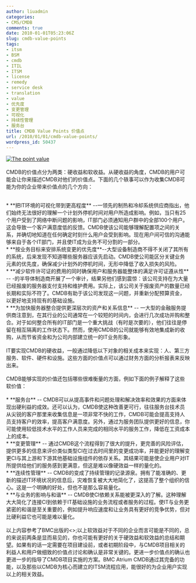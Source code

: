 ```yaml
---
author: liuadmin
categories:
- CMS/CMDB
comments: true
date: 2010-01-01T05:23:06Z
slug: cmdb-value-points
tags:
- itsm
- BSM
- cmdb
- ITIL
- ITSM
- license
- remedy
- service desk
- translation
- value
- 优先度
- 变更管理
- 可视化
- 持续性管理
- 服务台
title: CMDB Value Points 价值点
url: /2010/01/01/cmdb-value-points/
wordpress_id: 50437
---
```


[![The point value](http://farm2.static.flickr.com/1296/682513568_4476244046.jpg)](http://www.flickr.com/photos/waywardsheep/682513568/)<br /><br />CMDB的价值点分为两类：硬收益和软收益。从硬收益的角度，CMDB的用户可能会让你来描述CMDB对他们的价值点。下面的几个轶事可以作为收集CMDB可能为你的企业带来价值点的几个方向：<br />

<br />	
  * **把IT环境的可视化带到更高程度** --一领先的制热和冷却系统供应商指出，他们始终无法很好的理解一个计划外停机时间对用户所造成影响。例如，当只有25个用户受到了网络中断问题的影响，IT部门必须通知用户群中的全部100个用户。这会导致一个客户满意度低的反馈。CMDB使该公司能够理解配置项之间的关系，并确切地知道在任何确定时刻什么用户会受到影响。现在用户间可信的沟通能够来自于各个IT部门，并且使IT成为业务不可分割的一部分。
<br />	
  * **按业务目标来安排系统变更的优先度**--大型设备制造商不得不关闭了其所有的系统，后来发现不知道哪些服务器应该先启动。CMDB使公司能区分关键业务元素的优先度，确保减少计划外的停机时间，无形中降低了收入损失的风险。
<br />	
  * **减少软件许可证的费用的同时确保用户和服务器能整体的满足许可证遵从性** -- -的半导体制造商开展了一个审计，结果另他们感到震惊：该公司支持在为大量已经报废的服务器支付支持和维护费用。实际上，该公司关于报废资产的数量已经长期和实际不符了。CMDB有助于该公司发现这一问题，并重新分配预算资金，以更好地支持现有的基础设施。
<br />	
  * **为加快服务器整合提供更深层次的资产和关系信息** -- 一大型的金融服务提供商注意到，在其行业的公司通常在一个较短的时间内，会进行几次成功并购和整合。对于如何整合所有的IT部门是一个重大挑战（有时是次要的），他们往往是停留在相互隔离的工作状态下。然而，使用CMDB的公司就能够有效地集成新的收购，从而节省资金和为公司内部建立统一的IT业务形象。
<br /><br />IT要实现CMDB的硬收益，一般通过降低以下对象的相关成本来实现：人、第三方服务、软件、硬件和设施。这些方面的价值点可以通过财务方面的分析报表来反映出来。<br /><br /><!--more-->CMDB能够实现的价值还包括哪些很难衡量的方面，例如下面的例子解释了这些软价值：<br /><br />	
  * **服务台** -- CMDB可以从提高事件和问题处理和解决效率和效果的方面来体现出硬利益的成效。还可以认为，CMDB使这种改善更可行，往往服务台技术员从尖锐的客户那里来收集信息是一项非常不快的工作，CMDB可能会提高支持人员支持客户的效率，提高客户满意度。另外，通过为服务团队提供更好的信息，你可能使用较低技术水平的工作人员来完成的相同水平的服务工作，降低在工资成本上的成本。
<br />	
  * **变更管理** -- 通过CMDB这个流程得到了很大的提升，更完善的风险评估，提供更多的信息来评价类似类型CI在过去时间里的变更成功率，并能更好的理解变更CI与其上游和下游其他基础设施组件的依存关系。其结果可能是使企业用户对IT所提供给他们的服务感到更满意，但这是难以像硬效益一样的量化的。
<br />	
  * **连续性管理** -- CMDB的变成了持续管理的记录源泉。拥有了能准确的、更新的描述IT环境状况的信息后，灾难恢复被大大地简化了，这提高了整个组织的信心。这是一个明确的好处，但也不是那么容易量化。
<br />	
  * **与业务的影响与和谐** -- CMDB使CI依赖关系能被更深入的了解。这种理解大大简化了连接CI到依赖于IT基础设施的业务流程或者服务的过程。使IT与业务更紧密的和谐是至关重要的，例如提升响应速度和让业务具有更好的竞争优势，但对比硬利益它也可能是难以量化。
<br /><br />以上内容参考了BMC出版的<<step by step to build a cmdb>>;以上软效益对于不同的企业而言可能是不同的，总的来说前两条是显而易见的，你也可能有更好的关于硬效益和软效益的总结和期望。如果有的话一定需要在项目建设前，或者初期阶段中，与CMDB项目相关的利益人和用户做细致的价值点讨论和确认是非常关键的。更进一步价值点的确认也更进一步的指导了CMDB项目实施的方案。BMC Atrium CMDB通过其完备的功能，以及那些以CMDB为核心而建立的ITSM流程应用，能很好的为企业用户实现以上的相关效益。
